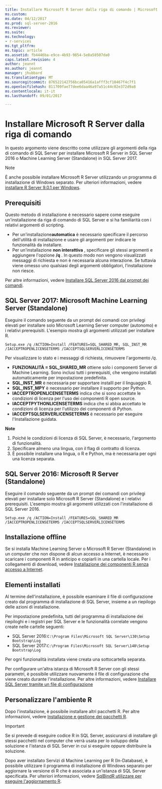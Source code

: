 ```yaml
---
title: Installare Microsoft R Server dalla riga di comando | Microsoft Docs
ms.custom: 
ms.date: 04/12/2017
ms.prod: sql-server-2016
ms.reviewer: 
ms.suite: 
ms.technology:
- r-services
ms.tgt_pltfrm: 
ms.topic: article
ms.assetid: fb4446ba-e9ce-4b93-9854-5e8a58507da0
caps.latest.revision: 4
author: jeannt
ms.author: jeannt
manager: jhubbard
ms.translationtype: MT
ms.sourcegitcommit: 876522142756bca05416a1afff3cf10467f4c7f1
ms.openlocfilehash: 811709fae77dee6daa46a97a51c44c02e372d9a8
ms.contentlocale: it-it
ms.lasthandoff: 09/01/2017

---
```

# <a name="install-microsoft-r-server-from-the-command-line"></a>Installare Microsoft R Server dalla riga di comando
    
In questo argomento viene descritto come utilizzare gli argomenti della riga di comando di SQL Server per installare Microsoft R Server in SQL Server 2016 o Machine Learning Server (Standalone) in SQL Server 2017. 

> [!NOTE]
È anche possibile installare Microsoft R Server utilizzando un programma di installazione di Windows separato. Per ulteriori informazioni, vedere [installare R Server 9.0.1 per Windows](https://msdn.microsoft.com/microsoft-r/rserver-install-windows). 

## <a name="prerequisites"></a>Prerequisiti

Questo metodo di installazione è necessario sapere come eseguire un'installazione da riga di comando di SQL Server e si ha familiarità con i relativi argomenti di scripting.

- Per un'installazione**automatica** è necessario specificare il percorso dell'utilità di installazione e usare gli argomenti per indicare le funzionalità da installare. 
- Per un'installazione **non interattiva** , specificare gli stessi argomenti e aggiungere l'opzione **/q** . In questo modo non vengono visualizzati messaggi di richiesta e non è necessaria alcuna interazione. Se tuttavia viene omesso uno qualsiasi degli argomenti obbligatori, l'installazione non riesce.

Per altre informazioni, vedere [Installare SQL Server 2016 dal prompt dei comandi](../../database-engine/install-windows/install-sql-server-2016-from-the-command-prompt.md).

## <a name="sql-server-2017-microsoft-machine-learning-server-standalone"></a>SQL Server 2017: Microsoft Machine Learning Server (Standalone)

Eseguire il comando seguente da un prompt dei comandi con privilegi elevati per installare solo Microsoft Learning Server computer (autonomo) e i relativi prerequisiti.  L'esempio mostra gli argomenti utilizzati per installare R.

```
Setup.exe /q /ACTION=Install /FEATURES=SQL_SHARED_MR, SQL_INST_MR  /IACCEPTROPENLICENSETERMS /IACCEPTSQLSERVERLICENSETERMS 
```

Per visualizzare lo stato e i messaggi di richiesta, rimuovere l'argomento _/q_.

- **FUNZIONALITÀ = SQL_SHARED_MR** ottiene solo i componenti Server di Machine Learning. Sono inclusi tutti i prerequisiti, che vengono installati automaticamente per impostazione predefinita.
- **SQL_INST_MR** è necessaria per supportare installl per il linguaggio R.
- **SQL_INST_MPY** è necessario per installare il supporto per Python.
- **IACCEPTROPENLICENSETERMS** indica che si sono accettate le condizioni di licenza per l'uso dei componenti R open source.
- **IACCEPTPYTHONLICENSETERMS** indica che si abbia accettato le condizioni di licenza per l'utilizzo dei componenti di Python.
- **IACCEPTSQLSERVERLICENSETERMS** è necessario per eseguire l'Installazione guidata.

**Note**

1. Poiché le condizioni di licenza di SQL Server, è necessario, l'argomento di funzionalità.
2. Specificare almeno una lingua, con il flag di contratto di licenza.
3. È possibile installare una lingua, o R e Python, ma è necessaria per ogni una licenza separata.

## <a name="sql-server-2016-microsoft-r-server-standalone"></a>SQL Server 2016: Microsoft R Server (Standalone)

Eseguire il comando seguente da un prompt dei comandi con privilegi elevati per installare solo Microsoft R Server (Standalone) e i relativi prerequisiti.  L'esempio mostra gli argomenti utilizzati con l'installazione di SQL Server 2016.

```
Setup.exe /q /ACTION=Install /FEATURES=SQL_SHARED_MR /IACCEPTROPENLICENSETERMS /IACCEPTSQLSERVERLICENSETERMS
```

## <a name="offline-installation"></a>Installazione offline

Se si installa Machine Learning Server o Microsoft R Server (Standalone) in un computer che non dispone di alcun accesso a Internet, è necessario scaricare i componenti R in anticipo e copiarli in una cartella locale. Per i collegamenti di download, vedere [Installazione dei componenti R senza accesso a Internet](../r/installing-ml-components-without-internet-access.md).

## <a name="what-is-installed"></a>Elementi installati

Al termine dell'installazione, è possibile esaminare il file di configurazione creato dal programma di installazione di SQL Server, insieme a un riepilogo delle azioni di installazione.

Per impostazione predefinita, tutti del programma di installazione dei riepiloghi e i registri per SQL Server e le funzionalità correlate vengono create nelle cartelle seguenti:

- SQL Server 2016:`C:\Program Files\Microsoft SQL Server\130\Setup Bootstrap\Log`
- SQL Server 2017:`C:\Program Files\Microsoft SQL Server\140\Setup Bootstrap\Log`

Per ogni funzionalità installata viene creata una sottocartella separata.

Per configurare un'altra istanza di Microsoft R Server con gli stessi parametri, è possibile utilizzare nuovamente il file di configurazione che viene creato durante l'installazione. Per altre informazioni, vedere [Installare SQL Server tramite un file di configurazione](https://msdn.microsoft.com/library/dd239405.aspx)


## <a name="customize-your-r-environment"></a>Personalizzare l'ambiente R

Dopo l'installazione, è possibile installare altri pacchetti R. Per altre informazioni, vedere [Installazione e gestione dei pacchetti R](../r/install-additional-r-packages-on-sql-server.md).

> [!IMPORTANT]
> Se si prevede di eseguire codice R in SQL Server, assicurarsi di installare gli stessi pacchetti nel computer che verrà usata per lo sviluppo della soluzione e l'istanza di SQL Server in cui si eseguire oppure distribuire la soluzione.

Dopo aver installato Servizi di Machine Learning per R (In-Database), è possibile utilizzare il programma di installazione di Windows separato per aggiornare la versione di R che è associata a un'istanza di SQL Server specificata. Per ulteriori informazioni, vedere [SqlBindR utilizzare per eseguire l'aggiornamento R](../r/use-sqlbindr-exe-to-upgrade-an-instance-of-sql-server.md).




